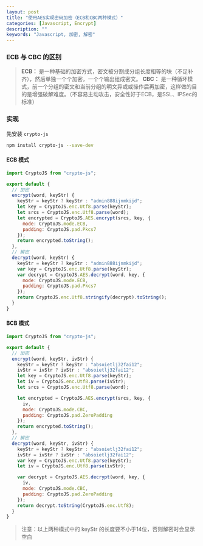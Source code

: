 ```yaml
---
layout: post
title: "使用AES实现密码加密（ECB和CBC两种模式）"
categories: [Javascript, Encrypt]
description: ""
keywords: "Javascript, 加密, 解密"
---
```




### ECB 与 CBC 的区别

> **ECB：** 是一种基础的加密方式，密文被分割成分组长度相等的块（不足补齐），然后单独一个个加密，一个个输出组成密文。
> **CBC：** 是一种循环模式，前一个分组的密文和当前分组的明文异或或操作后再加密，这样做的目的是增强破解难度。（不容易主动攻击，安全性好于ECB，是SSL、IPSec的标准）

### 实现

先安装 `crypto-js`

```bash
npm install crypto-js --save-dev
```

#### ECB 模式

```js
import CryptoJS from "crypto-js";

export default {
  // 加密
  encrypt(word, keyStr) {
    keyStr = keyStr ? keyStr : "admin888ijnmkijd";
    let key = CryptoJS.enc.Utf8.parse(keyStr);
    let srcs = CryptoJS.enc.Utf8.parse(word);
    let encrypted = CryptoJS.AES.encrypt(srcs, key, {
      mode: CryptoJS.mode.ECB,
      padding: CryptoJS.pad.Pkcs7
    });
    return encrypted.toString();
  },
  // 解密
  decrypt(word, keyStr) {
    keyStr = keyStr ? keyStr : "admin888ijnmkijd";
    var key = CryptoJS.enc.Utf8.parse(keyStr);
    var decrypt = CryptoJS.AES.decrypt(word, key, {
      mode: CryptoJS.mode.ECB,
      padding: CryptoJS.pad.Pkcs7
    });
    return CryptoJS.enc.Utf8.stringify(decrypt).toString();
  }
}
```

#### BCB 模式

```js
import CryptoJS from "crypto-js";

export default {
  // 加密
  encrypt(word, keyStr, ivStr) {
    keyStr = keyStr ? keyStr : "absoietlj32fai12";
    ivStr = ivStr ? ivStr : "absoietlj32fai12";
    let key = CryptoJS.enc.Utf8.parse(keyStr);
    let iv = CryptoJS.enc.Utf8.parse(ivStr);
    let srcs = CryptoJS.enc.Utf8.parse(word);

    let encrypted = CryptoJS.AES.encrypt(srcs, key, {
      iv,
      mode: CryptoJS.mode.CBC,
      padding: CryptoJS.pad.ZeroPadding
    });
    return encrypted.toString();
  },
  // 解密
  decrypt(word, keyStr, ivStr) {
    keyStr = keyStr ? keyStr : "absoietlj32fai12";
    ivStr = ivStr ? ivStr : "absoietlj32fai12";
    var key = CryptoJS.enc.Utf8.parse(keyStr);
    let iv = CryptoJS.enc.Utf8.parse(ivStr);

    var decrypt = CryptoJS.AES.decrypt(word, key, {
      iv,
      mode: CryptoJS.mode.CBC,
      padding: CryptoJS.pad.ZeroPadding
    });
    return decrypt.toString(CryptoJS.enc.Utf8);
  }
}
```

> 注意：以上两种模式中的 keyStr 的长度要不小于14位，否则解密时会显示空白

